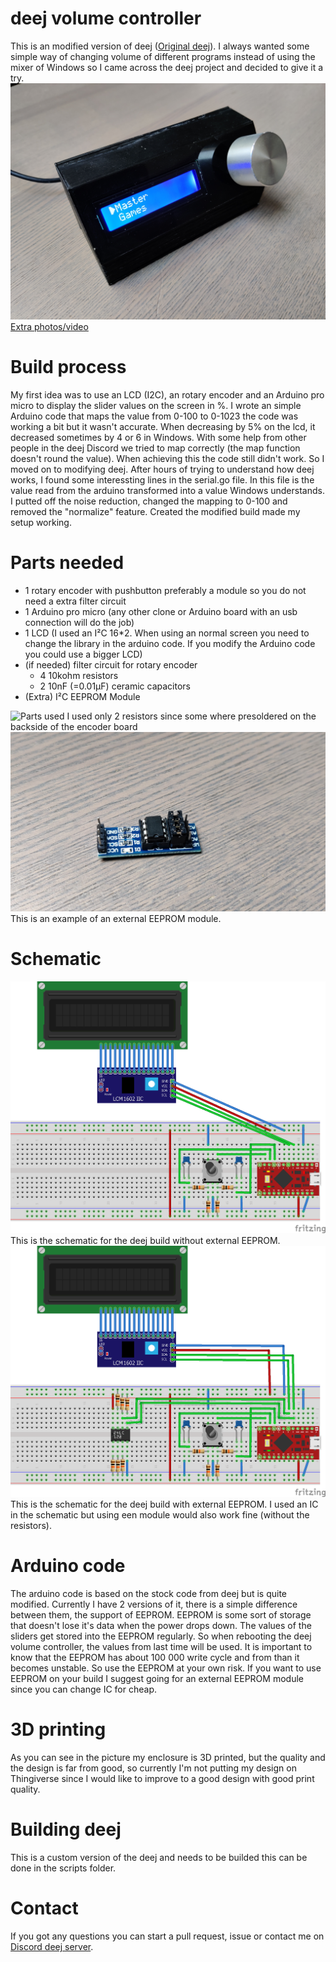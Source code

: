 # deej volume controller
This is an modified version of deej ([Original deej](https://github.com/omriharel/deej)). I always wanted some simple way of changing volume of different programs instead of using the mixer of Windows so I came across the deej project and decided to give it a try.
![Build](assets/deej_Controller_Build.jpg)
[Extra photos/video](https://imgur.com/a/3zxhjxF)

# Build process
 My first idea was to use an LCD (I2C), an rotary encoder and an Arduino pro micro to display the slider values on the screen in %. I wrote an simple Arduino code that maps the value from 0-100 to 0-1023 the code was working a bit but it wasn't accurate. When decreasing by 5% on the lcd, it decreased sometimes by 4 or 6 in Windows. With some help from other people in the deej Discord we tried to map correctly (the map function doesn't round the value). When achieving this the code still didn't work. So I moved on to modifying deej. After hours of trying to understand how deej works, I found some interessting lines in the serial.go file. In this file is the value read from the arduino transformed into a value Windows understands. I putted off the noise reduction, changed the mapping to 0-100 and removed the "normalize" feature. Created the modified build made my setup working.

# Parts needed
- 1 rotary encoder with pushbutton preferably a module so you do not need a extra filter circuit
- 1 Arduino pro micro (any other clone or Arduino board with an usb connection will do the job)
- 1 LCD (I used an I²C 16*2. When using an normal screen you need to change the library in the arduino code. If you modify the Arduino code you could use a bigger LCD)
- (if needed) filter circuit for rotary encoder
  - 4 10kohm resistors
  - 2 10nF (=0.01µF) ceramic capacitors
- (Extra) I²C EEPROM Module

![Parts used](assets/deej_Controller_Parts.jpg)
I used only 2 resistors since some where presoldered on the backside of the encoder board
![ExampleEEPROM](assets/EEPROM_Module.jpg)
This is an example of an external EEPROM module.

# Schematic
![Schematic](assets/deej_Controller_Schematic.png)
This is the schematic for the deej build without external EEPROM.
![SchematicExternalEEPROM](assets/deej_Controller_External_EEPROM_Schematic.png)
This is the schematic for the deej build with external EEPROM. I used an IC in the schematic but using een module would also work fine (without the resistors).

# Arduino code
The arduino code is based on the stock code from deej but is quite modified. Currently I have 2 versions of it, there is a simple difference between them, the support of EEPROM. EEPROM is some sort of storage that doesn't lose it's data when the power drops down. The values of the sliders get stored into the EEPROM regularly. So when rebooting the deej volume controller, the values from last time will be used. It is important to know that the EEPROM has about 100 000 write cycle and from than it becomes unstable. So use the EEPROM at your own risk. If you want to use EEPROM on your build I suggest going for an external EEPROM module since you can change IC for cheap.

# 3D printing
As you can see in the picture my enclosure is 3D printed, but the quality and the design is far from good, so currently I'm not putting my design on Thingiverse since I would like to improve to a good design with good print quality.

# Building deej
This is a custom version of the deej and needs to be builded this can be done in the scripts folder.

# Contact
If you got any questions you can start a pull request, issue or contact me on [Discord deej server](https://discord.gg/nf88NJu).
